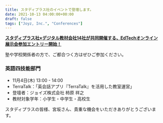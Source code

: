 ```yaml
---
title: スタディプラス社のイベントで登壇します。
date: 2021-10-13 04:00:00+00:00
draft: false
tags: ["Joyz, Inc.", "Conferences"]
---
```


**[スタディプラス社×デジタル教材会社14社が共同開催する、EdTechオンライン展示会参加エントリー開始！](https://prtimes.jp/main/html/rd/p/000000105.000047308.html)**

塾や学校関係者の方で、ご都合つく方はぜひご参加ください。

### 英語四技能部門

- 11月4日(木) 13:00 - 14:00
- TerraTalk：「英会話アプリ『TerraTalk』を活用した教室運営」
- 登壇者：ジョイズ株式会社 柿原 祥之
- 教材対象学年：小学生・中学生・高校生

スタディプラスの皆様、宮坂さん、貴重な機会をいただきありがとうございます。
